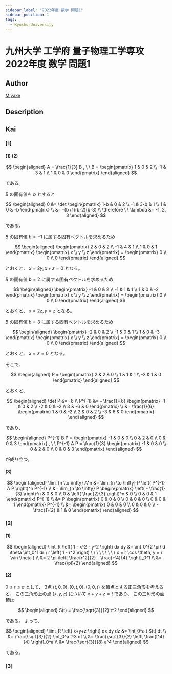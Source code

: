 ```yaml
---
sidebar_label: "2022年度 数学 問題1"
sidebar_position: 1
tags:
  - Kyushu-University
---
```

# 九州大学 工学府 量子物理工学専攻 2022年度 数学 問題1

## **Author**
[Miyake](https://miyake.github.io/exams/index.html)

## **Description**

## **Kai**
### \[1\]
#### (1) (2)

$$
\begin{aligned}
A = \frac{1}{3} B
, \ \ 
B = \begin{pmatrix} 1 & 0 & 2 \\ -1 & 3 & 1 \\ 1 & 0 & 0 \end{pmatrix}
\end{aligned}
$$

である。

$B$ の固有値を $b$ とすると

$$
\begin{aligned}
0
&= \det \begin{pmatrix} 1-b & 0 & 2 \\ -1 & 3-b & 1 \\ 1 & 0 & -b
\end{pmatrix}
\\
&= -(b+1)(b-2)(b-3)
\\
\therefore \ \ 
\lambda &= -1, 2, 3
\end{aligned}
$$

である。

$B$ の固有値 $b=-1$ に属する固有ベクトルを求めるため

$$
\begin{aligned}
\begin{pmatrix} 2 & 0 & 2 \\ -1 & 4 & 1 \\ 1 & 0 & 1 \end{pmatrix}
\begin{pmatrix} x \\ y \\ z \end{pmatrix}
= \begin{pmatrix} 0 \\ 0 \\ 0 \end{pmatrix}
\end{aligned}
$$

とおくと、 $x=2y,x+z=0$ となる。

$B$ の固有値 $b=2$ に属する固有ベクトルを求めるため

$$
\begin{aligned}
\begin{pmatrix} -1 & 0 & 2 \\ -1 & 1 & 1 \\ 1 & 0 & -2 \end{pmatrix}
\begin{pmatrix} x \\ y \\ z \end{pmatrix}
= \begin{pmatrix} 0 \\ 0 \\ 0 \end{pmatrix}
\end{aligned}
$$

とおくと、 $x=2z,y=z$ となる。

$B$ の固有値 $b=3$ に属する固有ベクトルを求めるため

$$
\begin{aligned}
\begin{pmatrix} -2 & 0 & 2 \\ -1 & 0 & 1 \\ 1 & 0 & -3 \end{pmatrix}
\begin{pmatrix} x \\ y \\ z \end{pmatrix}
= \begin{pmatrix} 0 \\ 0 \\ 0 \end{pmatrix}
\end{aligned}
$$

とおくと、 $x=z=0$ となる。

そこで、

$$
\begin{aligned}
P = \begin{pmatrix} 2 & 2 & 0 \\ 1 & 1 & 1 \\ -2 & 1 & 0 \end{pmatrix}
\end{aligned}
$$

とおくと、

$$
\begin{aligned}
\det P &= -6
\\
P^{-1}
&= - \frac{1}{6} \begin{pmatrix}
-1 & 0 & 2 \\ -2 & 0 & -2 \\ 3 & -6 & 0 \end{pmatrix}
\\
&= \frac{1}{6} \begin{pmatrix}
1 & 0 & -2 \\ 2 & 0 & 2 \\ -3 & 6 & 0 \end{pmatrix}
\end{aligned}
$$

であり、

$$
\begin{aligned}
P^{-1} B P
= \begin{pmatrix} -1 & 0 & 0 \\ 0 & 2 & 0 \\ 0 & 0 & 3 \end{pmatrix}
, \ \ 
P^{-1} A P
= \frac{1}{3}
\begin{pmatrix} -1 & 0 & 0 \\ 0 & 2 & 0 \\ 0 & 0 & 3 \end{pmatrix}
\end{aligned}
$$

が成り立つ。

#### (3)

$$
  \begin{aligned}
  \lim_{n \to \infty} A^n
  &= \lim_{n \to \infty} P \left( P^{-1} A P \right)^n P^{-1}
  \\
  &= \lim_{n \to \infty} P \begin{pmatrix}
  \left( - \frac{1}{3} \right)^n & 0 & 0 \\
  0 & \left( \frac{2}{3} \right)^n & 0 \\ 0 & 0 & 1
  \end{pmatrix} P^{-1}
  \\
  &= P \begin{pmatrix} 0 & 0 & 0 \\ 0 & 0 & 0 \\ 0 & 0 & 1 \end{pmatrix} P^{-1}
  \\
  &= \begin{pmatrix} 0 & 0 & 0 \\ 0 & 0 & 0 \\ - \frac{1}{2} & 1 & 0
  \end{pmatrix}
  \end{aligned}
$$

### \[2\]
#### (1)

$$
  \begin{aligned}
  \iint_R \left( 1 - x^2 - y^2 \right) dx dy
  &= \int_0^{2 \pi} d \theta \int_0^1 dr \ r \left( 1 - r^2 \right)
  \ \ \ \ \ \ \ \ ( x = r \cos \theta, y = r \sin \theta )
  \\
  &= 2 \pi \left[ \frac{r^2}{2} - \frac{r^4}{4} \right]_0^1
  \\
  &= \frac{\pi}{2}
  \end{aligned}
$$

#### (2)
$0 \leq t \leq a$ として、
3点 $(t,0,0),(0,t,0),(0,0,t)$ を頂点とする正三角形を考えると、
この三角形上の点 $(x,y,z)$ について $x+y+z=t$ であり、
この三角形の面積は

$$
\begin{aligned}
S(t) = \frac{\sqrt{3}}{2} t^2
\end{aligned}
$$

である。
よって、

$$
\begin{aligned}
\iiint_R \left( x+y+z \right) dx dy dz
&= \int_0^a t S(t) dt
\\
&= \frac{\sqrt{3}}{2} \int_0^a t^3 dt
\\
&= \frac{\sqrt{3}}{2} \left[ \frac{t^4}{4} \right]_0^a
\\
&= \frac{\sqrt{3}}{8} a^4
\end{aligned}
$$

である。

### \[3\]
